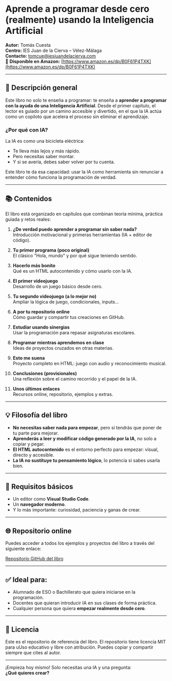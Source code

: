 # Aprende a programar desde cero (realmente) usando la Inteligencia Artificial

**Autor:** Tomás Cuesta  
**Centro:** IES Juan de la Cierva – Vélez-Málaga  
**Contacto:** tomcue@iesjuandelacierva.com  
📖 **Disponible en Amazon:** [https://www.amazon.es/dp/B0F61P4TXK](https://www.amazon.es/dp/B0F61P4TXK)

---

## 📘 Descripción general

Este libro no solo te enseña a programar: te enseña a **aprender a programar con la ayuda de una Inteligencia Artificial**. Desde el primer capítulo, el lector es guiado por un camino accesible y divertido, en el que la IA actúa como un copiloto que acelera el proceso sin eliminar el aprendizaje.

### ¿Por qué con IA?

La IA es como una bicicleta eléctrica:
- Te lleva más lejos y más rápido.
- Pero necesitas saber montar.
- Y si se avería, debes saber volver por tu cuenta.

Este libro te da esa capacidad: usar la IA como herramienta sin renunciar a entender cómo funciona la programación de verdad.

---

## 📚 Contenidos

El libro está organizado en capítulos que combinan teoría mínima, práctica guiada y retos reales:

1. **¿De verdad puedo aprender a programar sin saber nada?**  
   Introducción motivacional y primeras herramientas (IA + editor de código).

2. **Tu primer programa (poco original)**  
   El clásico "Hola, mundo" y por qué sigue teniendo sentido.

3. **Hacerlo más bonito**  
   Qué es un HTML autocontenido y cómo usarlo con la IA.

4. **El primer videojuego**  
   Desarrollo de un juego básico desde cero.

5. **Tu segundo videojuego (a lo mejor no)**  
   Ampliar la lógica de juego, condicionales, inputs...

6. **A por tu repositorio online**  
   Cómo guardar y compartir tus creaciones en GitHub.

7. **Estudiar usando sinergias**  
   Usar la programación para repasar asignaturas escolares.

8. **Programar mientras aprendemos en clase**  
   Ideas de proyectos cruzados en otras materias.

9. **Esto me suena**  
   Proyecto completo en HTML: juego con audio y reconocimiento musical.

10. **Conclusiones (provisionales)**  
    Una reflexión sobre el camino recorrido y el papel de la IA.

11. **Unos últimos enlaces**  
    Recursos online, repositorio, ejemplos y extras.

---

## 💡 Filosofía del libro

- **No necesitas saber nada para empezar**, pero sí tendrás que poner de tu parte para mejorar.
- **Aprenderás a leer y modificar código generado por la IA**, no solo a copiar y pegar.
- **El HTML autocontenido** es el entorno perfecto para empezar: visual, directo y accesible.
- **La IA no sustituye tu pensamiento lógico**, lo potencia si sabes usarla bien.

---

## 🧠 Requisitos básicos

- Un editor como **Visual Studio Code**.
- Un **navegador moderno**.
- Y lo más importante: curiosidad, paciencia y ganas de crear.

---

## 🌐 Repositorio online

Puedes acceder a todos los ejemplos y proyectos del libro a través del siguiente enlace:

[Repositorio GitHub del libro](https://github.com/Vertice1971/Programar-desde-cero)

---

## ✅ Ideal para:

- Alumnado de ESO o Bachillerato que quiera iniciarse en la programación.
- Docentes que quieran introducir IA en sus clases de forma práctica.
- Cualquier persona que quiera **empezar realmente desde cero**.

---

## 📝 Licencia

Este es el repositorio de referencia del libro. El repositorio tiene licencia MIT para uUso educativo y libre con atribución. Puedes copiar y compartir siempre que cites al autor.

---

¡Empieza hoy mismo! Solo necesitas una IA y una pregunta:  
**¿Qué quieres crear?**
